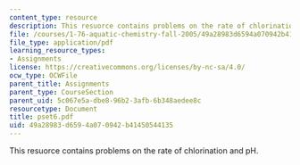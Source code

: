 ```yaml
---
content_type: resource
description: This resuorce contains problems on the rate of chlorination and pH.
file: /courses/1-76-aquatic-chemistry-fall-2005/49a28983d6594a070942b41450544135_pset6.pdf
file_type: application/pdf
learning_resource_types:
- Assignments
license: https://creativecommons.org/licenses/by-nc-sa/4.0/
ocw_type: OCWFile
parent_title: Assignments
parent_type: CourseSection
parent_uid: 5c067e5a-dbe8-96b2-3afb-6b348aedee8c
resourcetype: Document
title: pset6.pdf
uid: 49a28983-d659-4a07-0942-b41450544135
---
```

This resuorce contains problems on the rate of chlorination and pH.